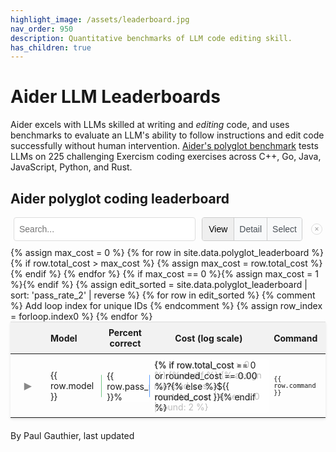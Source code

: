 ```yaml
---
highlight_image: /assets/leaderboard.jpg
nav_order: 950
description: Quantitative benchmarks of LLM code editing skill.
has_children: true
---
```



# Aider LLM Leaderboards

Aider excels with LLMs skilled at writing and *editing* code,
and uses benchmarks to
evaluate an LLM's ability to follow instructions and edit code successfully without
human intervention.
[Aider's polyglot benchmark](https://aider.chat/2024/12/21/polyglot.html#the-polyglot-benchmark) tests LLMs on 225 challenging Exercism coding exercises across C++, Go, Java, JavaScript, Python, and Rust.

## Aider polyglot coding leaderboard

<div id="controls-container" style="display: flex; align-items: center; width: 100%; max-width: 800px; margin: 10px auto; gap: 10px; box-sizing: border-box; padding: 0 5px; position: relative;">
  <input type="text" id="editSearchInput" placeholder="Search..." style="flex-grow: 1; padding: 8px; border: 1px solid #ddd; border-radius: 4px;">
  <div id="view-mode-toggle" style="display: inline-flex; border: 1px solid #ccc; border-radius: 4px;">
    <button id="mode-view-btn" class="mode-button active" data-mode="view" style="padding: 8px 8px; border: none; border-radius: 3px 0 0 3px; cursor: pointer; font-size: 14px; line-height: 1.5; min-width: 50px;">View</button>
    <button id="mode-detail-btn" class="mode-button" data-mode="detail" style="padding: 8px 8px; border: none; background-color: #f8f9fa; border-radius: 0; cursor: pointer; border-left: 1px solid #ccc; font-size: 14px; line-height: 1.5; min-width: 50px;">Detail</button>
    <button id="mode-select-btn" class="mode-button" data-mode="select" style="padding: 8px 8px; border: none; background-color: #f8f9fa; border-radius: 0 3px 3px 0; cursor: pointer; border-left: 1px solid #ccc; font-size: 14px; line-height: 1.5; min-width: 50px;">Select</button>
  </div>
<button id="close-controls-btn" style="width: 18px; height: 18px; padding: 0; border: 1px solid #ddd; border-radius: 50%; background-color: transparent; cursor: pointer; display: flex; align-items: center; justify-content: center; font-size: 12px; margin-left: 4px; color: #999;">×</button>
</div>

<table style="width: 100%; max-width: 800px; margin: auto; border-collapse: collapse; box-shadow: 0 2px 4px rgba(0,0,0,0.1); font-size: 14px;">
  <thead style="background-color: #f2f2f2;">
    <tr>
      <th style="padding: 8px; width: 40px; text-align: center; vertical-align: middle;">
        <input type="checkbox" id="select-all-checkbox" style="display: none; cursor: pointer; vertical-align: middle;">
      </th> <!-- Header checkbox added here -->
      <th style="padding: 8px; text-align: left;">Model</th>
      <th style="padding: 8px; text-align: center;">Percent correct</th>
      <th style="padding: 8px; text-align: center;">Cost (log scale)</th>
      <th style="padding: 8px; text-align: left;">Command</th>
    </tr>
  </thead>
  <tbody>
    {% assign max_cost = 0 %}
    {% for row in site.data.polyglot_leaderboard %}
      {% if row.total_cost > max_cost %}
        {% assign max_cost = row.total_cost %}
      {% endif %}
    {% endfor %}
    {% if max_cost == 0 %}{% assign max_cost = 1 %}{% endif %}
    {% assign edit_sorted = site.data.polyglot_leaderboard | sort: 'pass_rate_2' | reverse %}
    {% for row in edit_sorted %} {% comment %} Add loop index for unique IDs {% endcomment %}
      {% assign row_index = forloop.index0 %}
      <tr id="main-row-{{ row_index }}">
        <td style="padding: 8px; text-align: center; vertical-align: middle;">
          <button class="toggle-details" data-target="details-{{ row_index }}" style="background: none; border: none; cursor: pointer; font-size: 16px; padding: 0; vertical-align: middle;">▶</button>
          <input type="checkbox" class="row-selector" data-row-index="{{ row_index }}" style="display: none; cursor: pointer; vertical-align: middle;">
        </td>
        <td style="padding: 8px;"><span>{{ row.model }}</span></td>
        <td class="bar-cell">
          <div class="bar-viz" style="width: {{ row.pass_rate_2 }}%; background-color: rgba(40, 167, 69, 0.3); border-right: 1px solid rgba(40, 167, 69, 0.5);"></div>
          <span>{{ row.pass_rate_2 }}%</span>
        </td>
        <td class="bar-cell cost-bar-cell">
          {% if row.total_cost > 0 %}
          <div class="bar-viz cost-bar" data-cost="{{ row.total_cost }}" data-max-cost="{{ max_cost }}" style="width: 0%; background-color: rgba(13, 110, 253, 0.3); border-right: 1px solid rgba(13, 110, 253, 0.5);"></div>
          {% endif %}
          {% assign rounded_cost = row.total_cost | times: 1.0 | round: 2 %}
          <span>{% if row.total_cost == 0 or rounded_cost == 0.00 %}?{% else %}${{ rounded_cost }}{% endif %}</span>
        </td>
        <td style="padding: 8px;"><span><code>{{ row.command }}</code></span></td>
      </tr>
      <tr class="details-row" id="details-{{ row_index }}" style="display: none; background-color: #f9f9f9;">
        <td colspan="5" style="padding: 15px; border-bottom: 1px solid #ddd;">
          <ul style="margin: 0; padding-left: 20px; list-style: none; border-bottom: 1px solid #ddd;">
            {% for pair in row %}
              {% if pair[1] != "" and pair[1] != nil %}
                <li><strong>{{ pair[0] | replace: '_', ' ' | capitalize }}:</strong>
                  {% if pair[0] == 'command' %}<code>{{ pair[1] }}</code>{% else %}{{ pair[1] }}{% endif %}
                </li>
              {% endif %}
            {% endfor %}
          </ul>
        </td>
      </tr>
    {% endfor %}
  </tbody>
</table>

<style>
  tr.selected {
    color: #0056b3;
  }
  table {
    table-layout: fixed;
  }
  thead {
    border-top: 1px solid #ddd; /* Add top border to header */
  }
  td, th {
    border: none; /* Remove internal cell borders */
    word-wrap: break-word;
    overflow-wrap: break-word;
  }
  td:nth-child(5) { /* Command column */
    font-size: 12px; /* Keep font size adjustment for command column if desired, or remove */
  }

  /* Hide command column on mobile */
  @media screen and (max-width: 767px) {
    th:nth-child(5), td:nth-child(5) { /* Command column */
      display: none;
    }
  }

  /* --- Control Styles --- */
  #controls-container {
    margin-bottom: 20px; /* Add some space below controls */
  }

  #editSearchInput, #view-mode-select {
    padding: 8px 12px; /* Consistent padding */
    border: 1px solid #ccc; /* Slightly softer border */
    border-radius: 4px;
    font-size: 14px; /* Match table font size */
    height: 38px; /* Match height */
    box-sizing: border-box; /* Include padding/border in height */
  }


  .bar-cell {
    position: relative; /* Positioning context for the bar */
    padding: 8px;
    /* text-align: center; Removed */
    overflow: hidden; /* Prevent bar from overflowing cell boundaries if needed */
  }
  .cost-bar-cell {
    background-image: none; /* Remove default gradient for cost cells */
  }
  .percent-tick, .cost-tick {
    position: absolute;
    top: 50%;
    transform: translateY(10px);
    height: 8px; /* Short tick */
    width: 1px;
    background-color: rgba(170, 170, 170, 0.5); 
    z-index: 2; /* Above the bar but below the text */
  }
  .bar-viz {
    position: absolute;
    left: 0;
    top: 50%; /* Position at the middle of the cell */
    transform: translateY(-50%); /* Center the bar vertically */
    z-index: 1; /* Above background, below ticks and text */
    height: 36px;
    border-radius: 0 2px 2px 0; /* Slightly rounded end corners */
    /* Width and colors are set inline via style attribute */
  }
  .bar-cell span {
     position: absolute; /* Position relative to the cell */
     left: 5px; /* Position slightly inside the left edge */
     top: 50%; /* Center vertically */
     transform: translateY(-50%); /* Adjust vertical centering */
     z-index: 3; /* Ensure text is above everything else */
     background-color: rgba(255, 255, 255, 0.7); /* Semi-transparent white background */
     padding: 0 4px; /* Add padding around the text */
     border-radius: 3px; /* Rounded corners for the text background */
     font-size: 14px; /* Adjust font size for the numbers */
  }
  .toggle-details {
    color: #888; /* Make toggle symbol more subtle */
    transition: color 0.2s; /* Smooth transition on hover */
  }


  /* Style for selected rows */
  tr.row-selected > td {
    background-color: #e7f3ff; /* Example light blue highlight */
  }

  /* Ensure checkbox is vertically aligned if needed */
  .row-selector {
    vertical-align: middle;
  }

  /* Hide rows not matching the filter */
  tr.hidden-by-mode {
      display: none !important; /* Use important to override other display styles if necessary */
  }
  tr.hidden-by-search {
      display: none !important;
  }

  /* --- Mode Toggle Button Styles --- */
  #view-mode-toggle {
    height: 38px; /* Match input height */
    box-sizing: border-box;
    flex-shrink: 0; /* Prevent toggle from shrinking on small screens */
  }
  .mode-button {
    transition: background-color 0.2s ease-in-out, color 0.2s ease-in-out;
    white-space: nowrap; /* Prevent text wrapping */
  }
  .mode-button:not(.active) {
    background-color: #f8f9fa; /* Light grey background */
    color: #495057; /* Dark grey text */
  }
  .mode-button:not(.active):hover {
    background-color: #e2e6ea; /* Slightly darker grey on hover */
  }

  /* Style for highlighted rows in view mode */
  tr.view-highlighted > td {
    background-color: #f0f0f0; /* Example light grey highlight */
  }
</style>

<script>
{% include leaderboard_table.js %}
</script>

<p class="post-date" style="margin-top: 20px;">
By Paul Gauthier,
last updated
<!--[[[cog
import subprocess
import datetime

files = [
    'aider/website/docs/leaderboards/index.md',
    'aider/website/_data/polyglot_leaderboard.yml',
]

def get_last_modified_date(file):
    result = subprocess.run(['git', 'log', '-1', '--format=%ct', file], capture_output=True, text=True)
    if result.returncode == 0:
        timestamp = int(result.stdout.strip())
        return datetime.datetime.fromtimestamp(timestamp)
    return datetime.datetime.min

mod_dates = [get_last_modified_date(file) for file in files]
latest_mod_date = max(mod_dates)
cog.out(f"{latest_mod_date.strftime('%B %d, %Y.')}")
]]]-->
April 12, 2025.
<!--[[[end]]]-->
</p>
